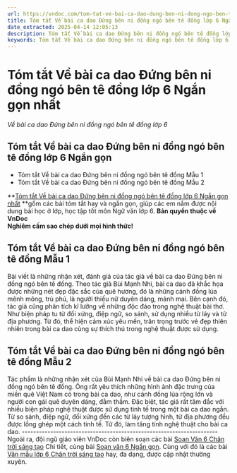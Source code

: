 ```yaml
---
url: https://vndoc.com/tom-tat-ve-bai-ca-dao-dung-ben-ni-dong-ngo-ben-te-dong-lop-6-ngan-gon-nhat-303316
title: Tóm tắt Về bài ca dao Đứng bên ni đồng ngó bên tê đồng lớp 6 Ngắn gọn nhất - Về bài ca dao Đứng bên ni đồng ngó bên tê đồng lớp 6 - VnDoc.com
date_extracted: 2025-04-14 12:05:13
description: Tóm tắt Về bài ca dao Đứng bên ni đồng ngó bên tê đồng lớp 6 Ngắn gọn nhất được biên soạn nhằm giúp các em HS đạt kết quả tốt trong quá trình làm bài tập và học tập môn Ngữ văn lớp 6.
keywords: Tóm tắt Về bài ca dao Đứng bên ni đồng ngó bên tê đồng lớp 6,Tóm tắt Về bài ca dao Đứng bên ni đồng ngó bên tê đồng lớp 6 ngắn gọn,Về bài ca dao Đứng bên ni đồng ngó bên tê đồng lớp 6,Tóm tắt bài Về bài ca dao Đứng bên ni đồng ngó bên tê đồng lớp 6,Tóm tắt Về bài ca dao Đứng bên ni đồng ngó bên tê đồng ngắn gọn nhất lớp 6,ngữ văn 6,ngữ văn 6 tập 1,soạn văn 6,soạn văn 6 tập 1,soạn văn lớp 6,soan van 6,ngữ văn lớp 6,văn lớp 6,văn 6
---
```


# Tóm tắt Về bài ca dao Đứng bên ni đồng ngó bên tê đồng lớp 6 Ngắn gọn nhất
 _Về bài ca dao Đứng bên ni đồng ngó bên tê đồng lớp 6_
## **Tóm tắt Về bài ca dao Đứng bên ni đồng ngó bên tê đồng lớp 6 Ngắn gọn**
  * Tóm tắt Về bài ca dao Đứng bên ni đồng ngó bên tê đồng Mẫu 1
  * Tóm tắt Về bài ca dao Đứng bên ni đồng ngó bên tê đồng Mẫu 2

**[Tóm tắt Về bài ca dao Đứng bên ni đồng ngó bên tê đồng lớp 6 Ngắn gọn nhất](<https://vndoc.com/tom-tat-ve-bai-ca-dao-dung-ben-ni-dong-ngo-ben-te-dong-lop-6-ngan-gon-nhat-303316>) **gồm các bài tóm tắt hay và ngắn gọn, giúp các em nắm được nội dung bài học ở lớp, học tập tốt môn Ngữ văn lớp 6.
**Bản quyền thuộc về VnDoc**   
**Nghiêm cấm sao chép dưới mọi hình thức\!**
## **Tóm tắt Về bài ca dao Đứng bên ni đồng ngó bên tê đồng Mẫu 1**
Bài viết là những nhận xét, đánh giá của tác giả về bài ca dao Đứng bên ni đồng ngó bên tê đồng. Theo tác giả Bùi Mạnh Nhi, bài ca dao đã khắc họa được những nét đẹp đặc sắc của quê hương, đó là những cánh đồng lúa mênh mông, trù phú, là người thiếu nữ duyên dáng, mảnh mai. Bên cạnh đó, tác giả cũng phân tích kĩ lưỡng về những độc đáo trong nghệ thuật bài thơ. Như biện pháp tu từ đối xứng, điệp ngữ, so sánh, sử dụng nhiều từ láy và từ địa phương. Từ đó, thể hiện cảm xúc yêu mến, trân trọng trước vẻ đẹp thiên nhiên trong bài ca dao cùng sự thích thú trong nghệ thuật được sử dụng.
## **Tóm tắt Về bài ca dao Đứng bên ni đồng ngó bên tê đồng Mẫu 2**
Tác phẩm là những nhận xét của Bùi Mạnh Nhi về bài ca dao Đứng bên ni đồng ngó bên tê đồng. Ông rất yêu thích những hình ảnh đặc trưng của miền quê Việt Nam có trong bài ca dao, như cánh đồng lúa rộng lớn và người con gái quê duyên dáng, đằm thắm. Đặc biệt, tác giả rất tăm đắc với nhiều biện pháp nghệ thuật được sử dụng tinh tế trong một bài ca dao ngắn. Từ so sánh, điệp ngữ, đối xứng đến các từ láy tượng hình, từ địa phương đều được lồng ghép một cách tinh tế. Từ đó, làm tăng tính nghệ thuật cho bài ca dao.
\---------------------------------------------------------------------
Ngoài ra, đội ngũ giáo viên VnDoc còn biên soạn các bài [Soạn Văn 6 Chân trời sáng tạo](<https://vndoc.com/ngu-van-6-sach-chan-troi-sang-tao>) Chi tiết, cùng bài [Soạn văn 6 Ngắn gọn](<https://vndoc.com/soan-van-6-sieu-ngan>). Cùng với đó là các bài [Văn mẫu lớp 6 Chân trời sáng tạo](<https://vndoc.com/van-mau-lop-6-sach-ctst>) hay, đa dạng, được cập nhật thường xuyên.
